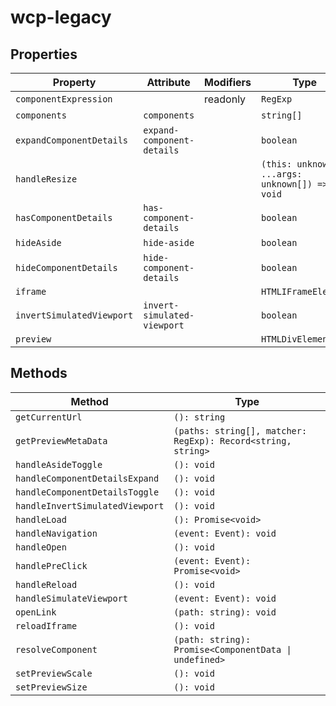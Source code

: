 # wcp-legacy

## Properties

| Property                  | Attribute                   | Modifiers | Type                                          | Default                                          |
|---------------------------|-----------------------------|-----------|-----------------------------------------------|--------------------------------------------------|
| `componentExpression`     |                             | readonly  | `RegExp`                                      | "/\\/([-\\w\\d]+)\\/preview.html$/i"             |
| `components`              | `components`                |           | `string[]`                                    | []                                               |
| `expandComponentDetails`  | `expand-component-details`  |           | `boolean`                                     | false                                            |
| `handleResize`            |                             |           | `(this: unknown, ...args: unknown[]) => void` | "debounce(this.setPreviewScale.bind(this), 500)" |
| `hasComponentDetails`     | `has-component-details`     |           | `boolean`                                     | false                                            |
| `hideAside`               | `hide-aside`                |           | `boolean`                                     | false                                            |
| `hideComponentDetails`    | `hide-component-details`    |           | `boolean`                                     | false                                            |
| `iframe`                  |                             |           | `HTMLIFrameElement`                           |                                                  |
| `invertSimulatedViewport` | `invert-simulated-viewport` |           | `boolean`                                     | false                                            |
| `preview`                 |                             |           | `HTMLDivElement`                              |                                                  |

## Methods

| Method                          | Type                                             |
|---------------------------------|--------------------------------------------------|
| `getCurrentUrl`                 | `(): string`                                     |
| `getPreviewMetaData`            | `(paths: string[], matcher: RegExp): Record<string, string>` |
| `handleAsideToggle`             | `(): void`                                       |
| `handleComponentDetailsExpand`  | `(): void`                                       |
| `handleComponentDetailsToggle`  | `(): void`                                       |
| `handleInvertSimulatedViewport` | `(): void`                                       |
| `handleLoad`                    | `(): Promise<void>`                              |
| `handleNavigation`              | `(event: Event): void`                           |
| `handleOpen`                    | `(): void`                                       |
| `handlePreClick`                | `(event: Event): Promise<void>`                  |
| `handleReload`                  | `(): void`                                       |
| `handleSimulateViewport`        | `(event: Event): void`                           |
| `openLink`                      | `(path: string): void`                           |
| `reloadIframe`                  | `(): void`                                       |
| `resolveComponent`              | `(path: string): Promise<ComponentData \| undefined>` |
| `setPreviewScale`               | `(): void`                                       |
| `setPreviewSize`                | `(): void`                                       |
